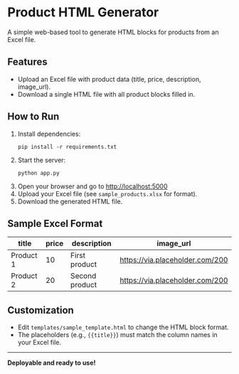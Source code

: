 # Product HTML Generator

A simple web-based tool to generate HTML blocks for products from an Excel file.

## Features
- Upload an Excel file with product data (title, price, description, image_url).
- Download a single HTML file with all product blocks filled in.

## How to Run

1. Install dependencies:
   ```
   pip install -r requirements.txt
   ```
2. Start the server:
   ```
   python app.py
   ```
3. Open your browser and go to [http://localhost:5000](http://localhost:5000)
4. Upload your Excel file (see `sample_products.xlsx` for format).
5. Download the generated HTML file.

## Sample Excel Format

| title        | price | description      | image_url                |
|--------------|-------|------------------|--------------------------|
| Product 1    | 10    | First product    | https://via.placeholder.com/200 |
| Product 2    | 20    | Second product   | https://via.placeholder.com/200 |

## Customization
- Edit `templates/sample_template.html` to change the HTML block format.
- The placeholders (e.g., `{{title}}`) must match the column names in your Excel file.

---

**Deployable and ready to use!**
